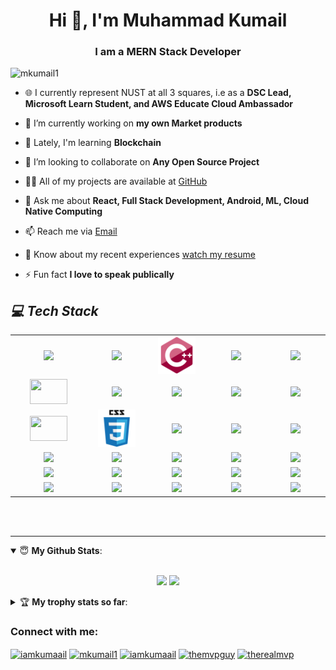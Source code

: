 <h1 align="center">Hi 👋, I'm Muhammad Kumail</h1>
<h3 align="center">I am a MERN Stack Developer</h3>

<p align="left"> <img src="https://komarev.com/ghpvc/?username=mkumail1&label=Profile%20views&color=red&style=flat" alt="mkumail1" /> </p>

- 🌐 I currently represent NUST at all 3 squares, i.e as a **DSC Lead, Microsoft Learn Student, and AWS Educate Cloud Ambassador**

- 🔭 I’m currently working on **my own Market products**

- 🌱 Lately, I'm learning **Blockchain**

- 👯 I’m looking to collaborate on **Any Open Source Project**

- 👨‍💻 All of my projects are available at [GitHub](github.com/mkumail1)

- 💬 Ask me about **React, Full Stack Development, Android, ML, Cloud Native Computing**

- 📫 Reach me via [Email](mailto:mkumailofficial@gmail.com)

- 📄 Know about my recent experiences [watch my resume](https://muhammadkumail.com/resume)

- ⚡ Fun fact **I love to speak publically**


<h2><i>💻 Tech Stack</i></h2>

<table width="100">
<tr>
    <td align='center' width="190">
        <img src="https://github.com/abranhe/programming-languages-logos/blob/master/src/javascript/javascript.svg" width="60">
    </td>
    <td align='center' width="190">
        <img src="https://www.vectorlogo.zone/logos/typescriptlang/typescriptlang-icon.svg">
    </td>
    <td align='center' width="190">
        <img src="https://github.com/devicons/devicon/blob/master/icons/cplusplus/cplusplus-original.svg" width="60">
    </td>
     <td align='center' width="190">
        <img src="https://git-scm.com/images/logos/1color-darkbg@2x.png" width="100">
    </td>
    <td align='center' width="190">
        <img src="https://www.vectorlogo.zone/logos/reactjs/reactjs-ar21.svg">
    </td>
</tr>
<tr>
    <td align='center'>
        <img src="https://www.jing.fm/clipimg/full/53-537670_python-png-file-python-logo-png.png"  width="60" height="40">
    </td>
    <td align='center'>
        <img src="https://www.vectorlogo.zone/logos/nodejs/nodejs-ar21.svg">
    </td>
    <td align='center'>
        <img src="https://vegibit.com/wp-content/uploads/2018/05/expressjs.png">
    </td>
    <td align='center'>
        <img src="https://upload.wikimedia.org/wikipedia/commons/thumb/8/8e/Nextjs-logo.svg/800px-Nextjs-logo.svg.png">
    </td>
    <td align='center'>
        <img src="https://www.vectorlogo.zone/logos/firebase/firebase-ar21.svg">
    </td>
</tr>
<tr>
    <td align='center'>
        <img src="https://upload.wikimedia.org/wikipedia/commons/thumb/3/38/HTML5_Badge.svg/600px-HTML5_Badge.svg.png" height="40" width="60">
    </td>
    <td align='center'>
        <img src="https://raw.githubusercontent.com/devicons/devicon/0d6c64dbbf311879f7d563bfc3ccf559f9ed111c/icons/css3/css3-original-wordmark.svg" width="60">
    </td>
    <td align='center'>
        <img src="https://upload.wikimedia.org/wikipedia/commons/thumb/9/95/Tailwind_CSS_logo.svg/2560px-Tailwind_CSS_logo.svg.png">
    </td>
    <td align='center'>
        <img src="https://github.com/bestofjs/bestofjs-webui/blob/master/public/logos/vscode.svg" width="60">
    </td>
    <td align='center'>
        <img src="https://www.vectorlogo.zone/logos/getpostman/getpostman-icon.svg">
    </td>
</tr>
<tr>
    <td align='center'>
        <img src="https://download.logo.wine/logo/PostgreSQL/PostgreSQL-Logo.wine.png">
    </td>
    <td align='center'>
        <img src="https://download.logo.wine/logo/MySQL/MySQL-Logo.wine.png" >
    </td>
    <td align='center'>
        <img src="http://rhc4tp-cms-prod-vpc-76857813.s3.amazonaws.com/s3fs-public/mongodb-logo-rgb-j6w271g1xn.jpg">
    </td>
    <td align='center'>
        <img src="https://download.logo.wine/logo/Redis/Redis-Logo.wine.png">
    </td>
    <td align='center'>
        <img src="https://upload.wikimedia.org/wikipedia/commons/thumb/1/1b/Jamstack_logo.svg/2560px-Jamstack_logo.svg.png">
    </td>
</tr>
<tr>
    <td align='center'>
        <img src="https://cdn3d.iconscout.com/3d/premium/thumb/ethereum-4924303-4102054.png" width="80">
    </td>
    <td align='center'>
        <img src="https://cdn3d.iconscout.com/3d/premium/thumb/polygon-4924309-4102060.png" width="80">
    </td>
    <td align='center'>
        <img src="https://hardhat.org/assets/img/Hardhat-logo.843bc822.svg">
    </td>
    <td align='center'>
        <img src="https://cdn3d.iconscout.com/3d/premium/thumb/nft-logo-4731044-3934303.png">
    </td>
    <td align='center'>
        <img src="https://www.automation-consultants.com/wp-content/uploads/2020/02/DevOps-icon.png" width="110">
    </td>
</tr>

<tr>
    <td align='center'>
        <img src="https://www.metaltoad.com/sites/default/files/styles/large_personal_photo_870x500_/public/2020-05/aws-logo-blog-header.png?itok=t4o3meiH">
    </td>
    <td align='center'>
        <img src="https://download.logo.wine/logo/Microsoft_Azure/Microsoft_Azure-Logo.wine.png">
    </td>
    <td align='center'>
        <img src="https://www.vectorlogo.zone/logos/heroku/heroku-ar21.svg">
    </td>
    <td align='center'>
        <img src="https://marvel-b1-cdn.bc0a.com/f00000000152152/www.zend.com/sites/default/files/image/2019-09/logo-docker.jpg" >
    </td>
    <td align='center'>
        <img src="https://www.nginx.com/wp-content/uploads/2018/08/NGINX-logo-rgb-large.png" >
    </td>
</tr>
    
</table>

<br />
<br />

<!--
<h3 align="left">Languages and Tools:</h3>
<p align="left"> <a href="https://aws.amazon.com" target="_blank"> <img src="https://img.icons8.com/color/72/amazon-web-services.png" alt="AWS" width="40" height="40"/></a><a href="https://azure.microsoft.com/en-in/" target="_blank"> <img src="https://www.vectorlogo.zone/logos/microsoft_azure/microsoft_azure-icon.svg" alt="azure" width="40" height="40"/> </a> <a href="https://getbootstrap.com" target="_blank"> <img src="https://img.icons8.com/color/344/bootstrap.png" alt="bootstrap" width="40" height="40"/> </a> <a href="https://www.cprogramming.com/" target="_blank"> <img src="https://img.icons8.com/color/72/c-programming.png" alt="c" width="40" height="40"/> </a> <a href="https://www.w3schools.com/cpp/" target="_blank"> <img src="https://img.icons8.com/color/72/c-plus-plus-logo.png" alt="cplusplus" width="40" height="40"/> </a> <a href="https://www.w3schools.com/css/" target="_blank"> <img src="https://img.icons8.com/color/72/css3.png" alt="css3" width="40" height="40"/> </a> <a href="https://www.docker.com/" target="_blank"> <img src="https://devicons.github.io/devicon/devicon.git/icons/docker/docker-original-wordmark.svg" alt="docker" width="40" height="40"/> </a> <a href="https://expressjs.com" target="_blank"> <img src="https://devicons.github.io/devicon/devicon.git/icons/express/express-original-wordmark.svg" alt="express" width="40" height="40"/> </a> <a href="https://flutter.dev" target="_blank"> <img src="https://www.vectorlogo.zone/logos/flutterio/flutterio-icon.svg" alt="flutter" width="40" height="40"/> </a> <a href="https://cloud.google.com" target="_blank"> <img src="https://www.vectorlogo.zone/logos/google_cloud/google_cloud-icon.svg" alt="gcp" width="40" height="40"/> </a> <a href="https://git-scm.com/" target="_blank"> <img src="https://www.vectorlogo.zone/logos/git-scm/git-scm-icon.svg" alt="git" width="40" height="40"/> </a> <a href="https://www.w3.org/html/" target="_blank"> <img src="https://devicons.github.io/devicon/devicon.git/icons/html5/html5-original-wordmark.svg" alt="html5" width="40" height="40"/> </a> <a href="https://www.adobe.com/in/products/illustrator.html" target="_blank"> <img src="https://www.vectorlogo.zone/logos/adobe_illustrator/adobe_illustrator-icon.svg" alt="illustrator" width="40" height="40"/> </a> <a href="https://www.java.com" target="_blank"> <img src="https://devicons.github.io/devicon/devicon.git/icons/java/java-original-wordmark.svg" alt="java" width="40" height="40"/> </a> <a href="https://developer.mozilla.org/en-US/docs/Web/JavaScript" target="_blank"> <img src="https://devicons.github.io/devicon/devicon.git/icons/javascript/javascript-original.svg" alt="javascript" width="40" height="40"/> </a> <a href="https://www.linux.org/" target="_blank"> <img src="https://devicons.github.io/devicon/devicon.git/icons/linux/linux-original.svg" alt="linux" width="40" height="40"/> </a> <a href="https://www.mongodb.com/" target="_blank"> <img src="https://devicons.github.io/devicon/devicon.git/icons/mongodb/mongodb-original-wordmark.svg" alt="mongodb" width="40" height="40"/> </a> <a href="https://www.mysql.com/" target="_blank"> <img src="https://devicons.github.io/devicon/devicon.git/icons/mysql/mysql-original-wordmark.svg" alt="mysql" width="40" height="40"/> </a> <a href="https://www.nginx.com" target="_blank"> <img src="https://devicons.github.io/devicon/devicon.git/icons/nginx/nginx-original.svg" alt="nginx" width="40" height="40"/> </a> <a href="https://nodejs.org" target="_blank"> <img src="https://devicons.github.io/devicon/devicon.git/icons/nodejs/nodejs-original-wordmark.svg" alt="nodejs" width="40" height="40"/> </a> <a href="https://www.photoshop.com/en" target="_blank"> <img src="https://devicons.github.io/devicon/devicon.git/icons/photoshop/photoshop-plain.svg" alt="photoshop" width="40" height="40"/> </a> <a href="https://www.php.net" target="_blank"> <img src="https://devicons.github.io/devicon/devicon.git/icons/php/php-original.svg" alt="php" width="40" height="40"/> </a> <a href="https://www.python.org" target="_blank"> <img src="https://devicons.github.io/devicon/devicon.git/icons/python/python-original.svg" alt="python" width="40" height="40"/> </a> <a href="https://reactjs.org/" target="_blank"> <img src="https://devicons.github.io/devicon/devicon.git/icons/react/react-original-wordmark.svg" alt="react" width="40" height="40"/> </a> <a href="https://sass-lang.com" target="_blank"> <img src="https://devicons.github.io/devicon/devicon.git/icons/sass/sass-original.svg" alt="sass" width="40" height="40"/> </a> </p> -->


---
<details open>
 <summary> 😇 <b>My Github Stats</b>: </summary>
<br>
 <p align = "center">
  <img src = "https://github-readme-stats.vercel.app/api?username=mkumail1&show_icons=true&theme=tokyonight&line_height=25" width = 400>
  <img src = "https://github-readme-streak-stats.herokuapp.com?user=mkumail1&theme=solarized-dark&hide_border=true&date_format=M%20j%5B%2C%20Y%5D&line_height=25" width = 400>
</p>
</details>

<details> 
  <summary> 🏆 <b>My trophy stats so far</b>: </summary>
  <p align="left"> <a href="https://github.com/ryo-ma/github-profile-trophy"><img src="https://github-profile-trophy.vercel.app/?username=mkumail1" alt="mkumail1" /></a></p>
</details>
 
 <p align="left">
<h3 align="left">Connect with me:</h3>
  <a href="https://twitter.com/iamkumaail" target="_blank"><img align="center" src="https://cdn.jsdelivr.net/npm/simple-icons@3.0.1/icons/twitter.svg" alt="iamkumaail" height="30" width="40" /></a>
  <a href="https://linkedin.com/in/mkumail1" target="_blank"><img align="center" src="https://cdn.jsdelivr.net/npm/simple-icons@3.0.1/icons/linkedin.svg" alt="mkumail1" height="30" width="40" /></a>
  <a href="https://fb.com/iamkumaail" target="_blank"><img align="center" src="https://cdn.jsdelivr.net/npm/simple-icons@3.0.1/icons/facebook.svg" alt="iamkumaail" height="30" width="40" /></a>
  <a href="https://instagram.com/themvpguy" target="_blank"><img align="center" src="https://cdn.jsdelivr.net/npm/simple-icons@3.0.1/icons/instagram.svg" alt="themvpguy" height="30" width="40" /></a>
  <a href="https://www.youtube.com/channel/UCdbkGxMPdxVERO0FaYGo4qg" target="_blank"><img align="center" src="https://cdn.jsdelivr.net/npm/simple-icons@3.0.1/icons/youtube.svg" alt="therealmvp" height="30" width="40" /></a>
</p>
